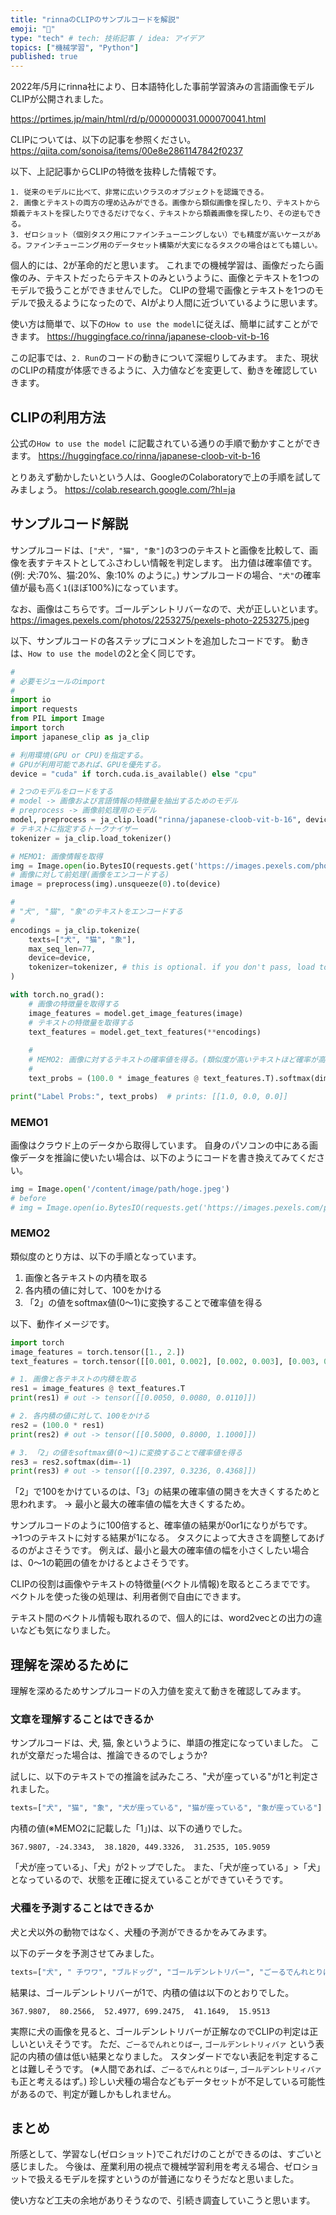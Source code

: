 ```yaml
---
title: "rinnaのCLIPのサンプルコードを解説"
emoji: "📎"
type: "tech" # tech: 技術記事 / idea: アイデア
topics: ["機械学習", "Python"]
published: true
---
```


2022年/5月にrinna社により、日本語特化した事前学習済みの言語画像モデルCLIPが公開されました。

https://prtimes.jp/main/html/rd/p/000000031.000070041.html

CLIPについては、以下の記事を参照ください。
https://qiita.com/sonoisa/items/00e8e2861147842f0237

以下、上記記事からCLIPの特徴を抜粋した情報です。

```
1. 従来のモデルに比べて、非常に広いクラスのオブジェクトを認識できる。
2. 画像とテキストの両方の埋め込みができる。画像から類似画像を探したり、テキストから類義テキストを探したりできるだけでなく、テキストから類義画像を探したり、その逆もできる。
3. ゼロショット（個別タスク用にファインチューニングしない）でも精度が高いケースがある。ファインチューニング用のデータセット構築が大変になるタスクの場合はとても嬉しい。
```

個人的には、2が革命的だと思います。
これまでの機械学習は、画像だったら画像のみ、テキストだったらテキストのみというように、画像とテキストを1つのモデルで扱うことができませんでした。
CLIPの登場で画像とテキストを1つのモデルで扱えるようになったので、AIがより人間に近づいているように思います。

使い方は簡単で、以下の`How to use the model`に従えば、簡単に試すことができます。
https://huggingface.co/rinna/japanese-cloob-vit-b-16

この記事では、`2. Run`のコードの動きについて深堀りしてみます。
また、現状のCLIPの精度が体感できるように、入力値などを変更して、動きを確認していきます。

## CLIPの利用方法

公式の`How to use the model` に記載されている通りの手順で動かすことができます。
https://huggingface.co/rinna/japanese-cloob-vit-b-16

とりあえず動かしたいという人は、GoogleのColaboratoryで上の手順を試してみましょう。
https://colab.research.google.com/?hl=ja


## サンプルコード解説

サンプルコードは、`["犬", "猫", "象"]`の3つのテキストと画像を比較して、画像を表すテキストとしてふさわしい情報を判定します。
出力値は確率値です。(例: 犬:70%、猫:20%、象:10% のように。)
サンプルコードの場合、`"犬"`の確率値が最も高く`1`(ほぼ100%)になっています。

なお、画像はこちらです。ゴールデンレトリバーなので、犬が正しいといます。
https://images.pexels.com/photos/2253275/pexels-photo-2253275.jpeg

以下、サンプルコードの各ステップにコメントを追加したコードです。
動きは、`How to use the model`の2と全く同じです。

```python
#
# 必要モジュールのimport
#
import io
import requests
from PIL import Image
import torch
import japanese_clip as ja_clip

# 利用環境(GPU or CPU)を指定する。
# GPUが利用可能であれば、GPUを優先する。
device = "cuda" if torch.cuda.is_available() else "cpu"

# 2つのモデルをロードをする
# model -> 画像および言語情報の特徴量を抽出するためのモデル
# preprocess -> 画像前処理用のモデル
model, preprocess = ja_clip.load("rinna/japanese-cloob-vit-b-16", device=device)
# テキストに指定するトークナイザー
tokenizer = ja_clip.load_tokenizer()

# MEMO1: 画像情報を取得
img = Image.open(io.BytesIO(requests.get('https://images.pexels.com/photos/2253275/pexels-photo-2253275.jpeg?auto=compress&cs=tinysrgb&dpr=3&h=750&w=1260').content))
# 画像に対して前処理(画像をエンコードする)
image = preprocess(img).unsqueeze(0).to(device)

# 
# "犬", "猫", "象"のテキストをエンコードする
# 
encodings = ja_clip.tokenize(
    texts=["犬", "猫", "象"],
    max_seq_len=77,
    device=device,
    tokenizer=tokenizer, # this is optional. if you don't pass, load tokenizer each time
)

with torch.no_grad():
    # 画像の特徴量を取得する
    image_features = model.get_image_features(image)
    # テキストの特徴量を取得する
    text_features = model.get_text_features(**encodings)
    
    # 
    # MEMO2: 画像に対するテキストの確率値を得る。(類似度が高いテキストほど確率が高い)
    # 
    text_probs = (100.0 * image_features @ text_features.T).softmax(dim=-1)

print("Label Probs:", text_probs)  # prints: [[1.0, 0.0, 0.0]]
```

### MEMO1 

画像はクラウド上のデータから取得しています。
自身のパソコンの中にある画像データを推論に使いたい場合は、以下のようにコードを書き換えてみてください。


```python
img = Image.open('/content/image/path/hoge.jpeg')
# before
# img = Image.open(io.BytesIO(requests.get('https://images.pexels.com/photos/2253275/pexels-photo-2253275.jpeg?auto=compress&cs=tinysrgb&dpr=3&h=750&w=1260').content))
```

### MEMO2

類似度のとり方は、以下の手順となっています。

1. 画像と各テキストの内積を取る
2. 各内積の値に対して、100をかける
3. 「2」の値をsoftmax値(0〜1)に変換することで確率値を得る

以下、動作イメージです。

```python
import torch
image_features = torch.tensor([1., 2.])
text_features = torch.tensor([[0.001, 0.002], [0.002, 0.003], [0.003, 0.004]])

# 1. 画像と各テキストの内積を取る
res1 = image_features @ text_features.T
print(res1) # out -> tensor([[0.0050, 0.0080, 0.0110]])

# 2. 各内積の値に対して、100をかける
res2 = (100.0 * res1)
print(res2) # out -> tensor([[0.5000, 0.8000, 1.1000]])

# 3. 「2」の値をsoftmax値(0〜1)に変換することで確率値を得る
res3 = res2.softmax(dim=-1)
print(res3) # out -> tensor([[0.2397, 0.3236, 0.4368]])
```

「2」で100をかけているのは、「3」の結果の確率値の開きを大きくするためと思われます。
→ 最小と最大の確率値の幅を大きくするため。

サンプルコードのように100倍すると、確率値の結果が0or1になりがちです。
→1つのテキストに対する結果が1になる。
タスクによって大きさを調整してあげるのがよさそうです。
例えば、最小と最大の確率値の幅を小さくしたい場合は、0〜1の範囲の値をかけるとよさそうです。

CLIPの役割は画像やテキストの特徴量(ベクトル情報)を取るところまでです。
ベクトルを使った後の処理は、利用者側で自由にできます。

テキスト間のベクトル情報も取れるので、個人的には、word2vecとの出力の違いなども気になりました。

## 理解を深めるために

理解を深めるためサンプルコードの入力値を変えて動きを確認してみます。

### 文章を理解することはできるか

サンプルコードは、犬, 猫, 象というように、単語の推定になっていました。
これが文章だった場合は、推論できるのでしょうか?

試しに、以下のテキストでの推論を試みたころ、"犬が座っている"が1と判定されました。

```python
texts=["犬", "猫", "象", "犬が座っている", "猫が座っている", "象が座っている"]
```

内積の値(※MEMO2に記載した「1」)は、以下の通りでした。

```
367.9807, -24.3343,  38.1820, 449.3326,  31.2535, 105.9059
```
「犬が座っている」、「犬」が2トップでした。
また、「犬が座っている」>「犬」となっているので、状態を正確に捉えていることができていそうです。

### 犬種を予測することはできるか

犬と犬以外の動物ではなく、犬種の予測ができるかをみてみます。

以下のデータを予測させてみました。
```python
texts=["犬", " チワワ", "ブルドッグ", "ゴールデンレトリバー", "ごーるでんれとりばー", "ゴールデンレトリィバァ"]
```

結果は、ゴールデンレトリバーが1で、内積の値は以下のとおりでした。

```
367.9807,  80.2566,  52.4977, 699.2475,  41.1649,  15.9513
```

実際に犬の画像を見ると、ゴールデンレトリバーが正解なのでCLIPの判定は正しいといえそうです。
ただ、`ごーるでんれとりばー`, `ゴールデンレトリィバァ` という表記の内積の値は低い結果となりました。
スタンダードでない表記を判定することは難しそうです。
(※人間であれば、`ごーるでんれとりばー`, `ゴールデンレトリィバァ`も正と考えるはず。)
珍しい犬種の場合などもデータセットが不足している可能性があるので、判定が難しかもしれません。

## まとめ

所感として、学習なし(ゼロショット)でこれだけのことができるのは、すごいと感じました。
今後は、産業利用の視点で機械学習利用を考える場合、ゼロショットで扱えるモデルを探すというのが普通になりそうだなと思いました。

使い方など工夫の余地がありそうなので、引続き調査していこうと思います。

